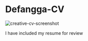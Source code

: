 # Defangga-CV
![creative-cv-screenshot](https://user-images.githubusercontent.com/57075396/74174970-87171200-4c67-11ea-8548-4d11f7321f5f.png)

I have included my resume for review
